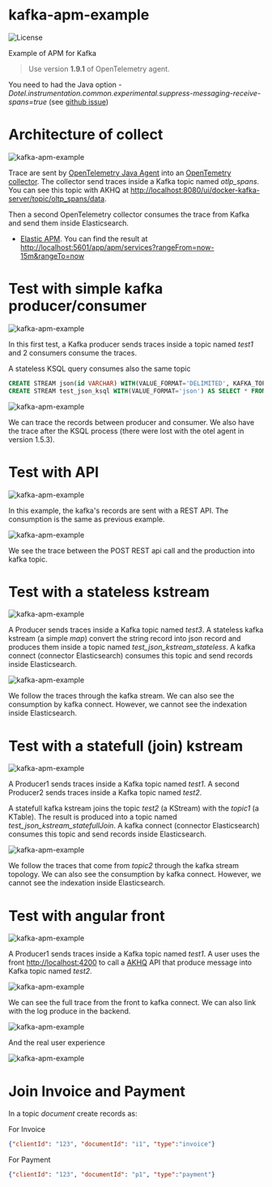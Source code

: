 # kafka-apm-example

![License](https://img.shields.io/github/license/GuillaumeWaignier/kafka-tracing-interceptors)

Example of APM for Kafka

> Use version **1.9.1** of OpenTelemetry agent.

You need to had the Java option *-Dotel.instrumentation.common.experimental.suppress-messaging-receive-spans=true* (see [github issue](https://github.com/open-telemetry/opentelemetry-java-instrumentation/discussions/4509))


# Architecture of collect

![kafka-apm-example](doc/kafka-apm-example-archi.png "Architecture")

Trace are sent by [OpenTelemetry Java Agent](https://github.com/open-telemetry/opentelemetry-java-instrumentation)
into an [OpenTemetry collector](https://github.com/open-telemetry/opentelemetry-collector).
The collector send traces inside a Kafka topic named _otlp_spans_.
You can see this topic with AKHQ at [http://localhost:8080/ui/docker-kafka-server/topic/oltp_spans/data](http://localhost:8080/ui/docker-kafka-server/topic/oltp_spans/data).

Then a second OpenTelemetry collector consumes the trace from Kafka and send them inside Elasticsearch.
* [Elastic APM](https://www.elastic.co/fr/apm). You can find the result at [http://localhost:5601/app/apm/services?rangeFrom=now-15m&rangeTo=now](http://localhost:5601/app/apm/services?rangeFrom=now-15m&rangeTo=now)


# Test with simple kafka producer/consumer

![kafka-apm-example](doc/kafka-apm-example-exemple-simple.png "Simple")

In this first test, a Kafka producer sends traces inside a topic named _test1_ and 2 consumers consume the traces.

A stateless KSQL query consumes also the same topic
```sql
CREATE STREAM json(id VARCHAR) WITH(VALUE_FORMAT='DELIMITED', KAFKA_TOPIC='test1');
CREATE STREAM test_json_ksql WITH(VALUE_FORMAT='json') AS SELECT * FROM json;
```


![kafka-apm-example](doc/apm-elastic-simple.png "Simple jaeger")

We can trace the records between producer and consumer.
We also have the trace after the KSQL process (there were lost with the otel agent in version 1.5.3).


# Test with API


![kafka-apm-example](doc/kafka-apm-example-exemple-api.png "Simple")

In this example, the kafka's records are sent with a REST API.
The consumption is the same as previous example.


![kafka-apm-example](doc/apm-elastic-api.png "Simple jaeger")

We see the trace between the POST REST api call and the production into kafka topic.


# Test with a stateless kstream

![kafka-apm-example](doc/kafka-apm-example-kstream-stateless.png "Architecture")

A Producer sends traces inside a Kafka topic named _test3_.
A stateless kafka kstream (a simple _map_) convert the string record into json record and produces them inside a topic named _test_json_kstream_stateless_.
A kafka connect (connector Elasticsearch) consumes this topic and send records inside Elasticsearch.

![kafka-apm-example](doc/apm-elastic-map.png "Simple jaeger")

We follow the traces through the kafka stream.
We can also see the consumption by kafka connect.
However, we cannot see the indexation inside Elasticsearch.

# Test with a statefull (join) kstream

![kafka-apm-example](doc/kafka-apm-example-kstream-statefull.png "Architecture")

A Producer1 sends traces inside a Kafka topic named _test1_.
A second Producer2 sends traces inside a Kafka topic named _test2_.

A statefull kafka kstream joins the topic _test2_ (a KStream) with the _topic1_ (a KTable).
The result is produced into a topic named _test_json_kstream_statefullJoin_.
A kafka connect (connector Elasticsearch) consumes this topic and send records inside Elasticsearch.

![kafka-apm-example](doc/apm-elastic-join.png "Simple jaeger")

We follow the traces that come from _topic2_ through the kafka stream topology.
We can also see the consumption by kafka connect.
However, we cannot see the indexation inside Elasticsearch.

# Test with angular front

![kafka-apm-example](doc/kafka-apm-example-front.png "Architecture")

A Producer1 sends traces inside a Kafka topic named _test1_.
A user uses the front [http://localhost:4200](http://localhost:4200) to call a [AKHQ](http://localhost:8080) API that produce message into Kafka topic named _test2_.

![kafka-apm-example](doc/trace-front.png "trace")

We can see the full trace from the front to kafka connect.
We can also link with the log produce in the backend.

![kafka-apm-example](doc/log.png "log")

And the real user experience

![kafka-apm-example](doc/rum.png "rum")

# Join Invoice and Payment

In a topic _document_ create records as:

For Invoice
```json
{"clientId": "123", "documentId": "i1", "type":"invoice"}
```

For Payment
```json
{"clientId": "123", "documentId": "p1", "type":"payment"}
```
